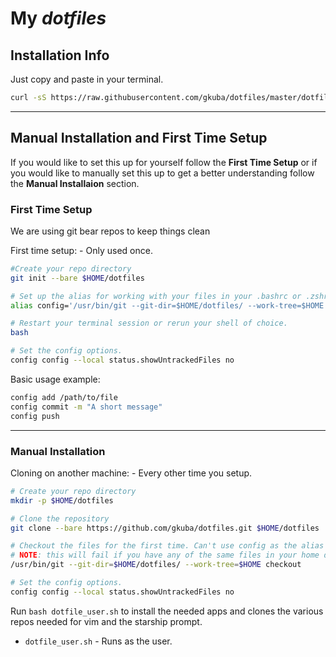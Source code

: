 # My ___dotfiles___

## Installation Info

Just copy and paste in your terminal.

```bash
curl -sS https://raw.githubusercontent.com/gkuba/dotfiles/master/dotfile_user.sh |bash
```

___

## Manual Installation and First Time Setup

If you would like to set this up for yourself follow the __First Time Setup__ or if you would like to manually set this up to get a better understanding follow the __Manual Installaion__ section.

### First Time Setup

We are using git bear repos to keep things clean

First time setup: - Only used once.

```bash
#Create your repo directory
git init --bare $HOME/dotfiles

# Set up the alias for working with your files in your .bashrc or .zshrc
alias config='/usr/bin/git --git-dir=$HOME/dotfiles/ --work-tree=$HOME'

# Restart your terminal session or rerun your shell of choice.
bash

# Set the config options.
config config --local status.showUntrackedFiles no
```

Basic usage example:

```bash
config add /path/to/file
config commit -m "A short message"
config push
```

___

### Manual Installation

Cloning on another machine: - Every other time you setup.

```bash
# Create your repo directory
mkdir -p $HOME/dotfiles

# Clone the repository
git clone --bare https://github.com/gkuba/dotfiles.git $HOME/dotfiles

# Checkout the files for the first time. Can't use config as the alias isn't currently set. 
# NOTE: this will fail if you have any of the same files in your home dir such as a .bashrc.
/usr/bin/git --git-dir=$HOME/dotfiles/ --work-tree=$HOME checkout

# Set the config options.
config config --local status.showUntrackedFiles no

```

Run ```bash dotfile_user.sh``` to install the needed apps and clones the various repos needed for vim and the starship prompt.

- ```dotfile_user.sh``` - Runs as the user.
